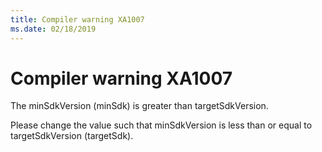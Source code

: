 ```yaml
---
title: Compiler warning XA1007
ms.date: 02/18/2019
---
```

# Compiler warning XA1007

The minSdkVersion (minSdk) is greater than targetSdkVersion.

Please change the value such that minSdkVersion is less than or equal to
targetSdkVersion (targetSdk).
